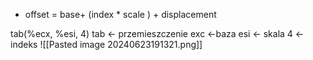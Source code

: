 - offset = base+ (index  * scale )  + displacement

tab(%ecx, %esi, 4)
tab <- przemieszczenie
exc <-baza
esi  <- skala
4    <- indeks 
![[Pasted image 20240623191321.png]]